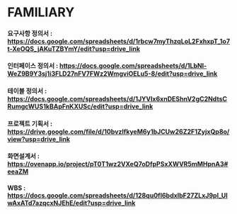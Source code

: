 # FAMILIARY

#### 요구사항 정의서 : https://docs.google.com/spreadsheets/d/1rbcw7myThzqLoL2FxhxpT_1o7t-XeOQS_jAKuTZBYmY/edit?usp=drive_link

#### 인터페이스 정의서 : https://docs.google.com/spreadsheets/d/1LbNl-WeZ9B9Y3sj1i3FLD27nFV7FWz2WmgviOELu5-8/edit?usp=drive_link

#### 테이블 정의서 : https://docs.google.com/spreadsheets/d/1JYVlx6xnDEShnV2gC2NdtsCRumgcWUS1kBApFnKXUSc/edit?usp=drive_link

#### 프로젝트 기획서 : https://drive.google.com/file/d/10bvzlfkyeM6y1bJCUw26Z2F1ZyjxQp8o/view?usp=drive_link

#### 화면설계서 : https://ovenapp.io/project/pT0T1wz2VXeQ7oDfpPSxXWVR5mMHpnA3#eeaZM

#### WBS : https://docs.google.com/spreadsheets/d/128qu0fl6bdxIbF27ZLxJ9pl_UIwAxATd7azqcxNJEhE/edit?usp=drive_link
